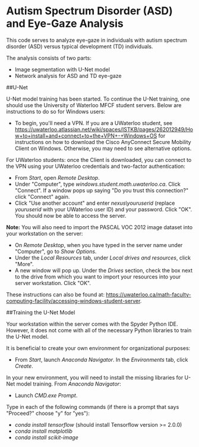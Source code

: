 # Autism Spectrum Disorder (ASD) and Eye-Gaze Analysis

This code serves to analyze eye-gaze in individuals with autism spectrum disorder (ASD) versus typical development (TD) individuals.

The analysis consists of two parts:
- Image segmentation with U-Net model
- Network analysis for ASD and TD eye-gaze

##U-Net

U-Net model training has been started. To continue the U-Net training, one should use the University of Waterloo MFCF student servers. Below are instructions to do so for Windows users:
- To begin, you'll need a VPN. If you are a UWaterloo student, see https://uwaterloo.atlassian.net/wiki/spaces/ISTKB/pages/262012949/How+to+install+and+connect+to+the+VPN+-+Windows+OS for instructions on how to download the Cisco AnyConnect Secure Mobility Client on Windows. Otherwise, you may need to see alternative options.

For UWaterloo students: once the Client is downloaded, you can connect to the VPN using your UWaterloo credentials and two-factor authentication:
- From _Start_, open _Remote Desktop_.
- Under "Computer", type _windows.student.math.uwaterloo.ca_. Click "Connect". If a window pops up saying "Do you trust this connection?" click "Connect" again.
- Click "Use another account" and enter _nexus\youruserid_ (replace _youruserid_ with your UWaterloo user ID) and your password. Click "OK". You should now be able to access the server.

**Note:** You will also need to import the PASCAL VOC 2012 image dataset into your workstation on the server:
- On _Remote Desktop_, when you have typed in the server name under "Computer", go to _Show Options_.
- Under the _Local Resources_ tab, under _Local drives and resources_, click "More".
- A new window will pop up. Under the _Drives_ section, check the box next to the drive from which you want to import your resources into your server workstation. Click "OK".

These instructions can also be found at: https://uwaterloo.ca/math-faculty-computing-facility/accessing-windows-student-server.

##Training the U-Net Model

Your workstation within the server comes with the Spyder Python IDE. However, it does not come with all of the necessary Python libraries to train the U-Net model.

It is beneficial to create your own environment for organizational purposes:
- From _Start_, launch _Anaconda Navigator_. In the _Environments_ tab, click _Create_.

In your new environment, you will need to install the missing libraries for U-Net model training. From _Anaconda Navigator_:
- Launch _CMD.exe Prompt_.

Type in each of the following commands (if there is a prompt that says "Proceed?" choose "y" for "yes"):
- _conda install tensorflow_ (should install Tensorflow version >= 2.0.0)
- _conda install matplotlib_
- _conda install scikit-image_
